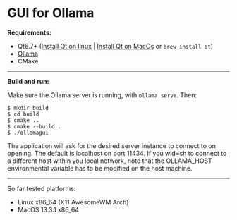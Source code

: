 # GUI for Ollama

**Requirements:**
- Qt6.7+ ([Install Qt on linux](https://doc.qt.io/qt-6/linux.html) | [Install Qt on MacOs](https://doc.qt.io/qt-6/macos.html) or ```brew install qt```)
- [Ollama](https://ollama.com/)  
- CMake

------ 

**Build and run:**

Make sure the Ollama server is running, with ```ollama serve```. Then:

```
$ mkdir build
$ cd build
$ cmake ..
$ cmake --build .
$ ./ollamagui
```  

The application will ask for the desired server instance to connect to on opening. The default is localhost on port 11434. If you wid=sh to connect to a different host within you local network, note that the OLLAMA_HOST environmental variable has to be modified on the host machine.

------

So far tested platforms: 
- Linux x86_64 (X11 AwesomeWM Arch)
- MacOS 13.3.1 x86_64